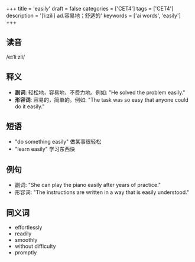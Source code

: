 +++
title = 'easily'
draft = false
categories = ['CET4']
tags = ['CET4']
description = '[ˈiːzili] ad.容易地；舒适的'
keywords = ['ai words', 'easily']
+++

## 读音
/eɪˈliːzli/

## 释义
- **副词**: 轻松地，容易地，不费力地。例如: "He solved the problem easily."
- **形容词**: 容易的，简单的。例如: "The task was so easy that anyone could do it easily."

## 短语
- "do something easily" 做某事很轻松
- "learn easily" 学习东西快

## 例句
- 副词: "She can play the piano easily after years of practice."
- 形容词: "The instructions are written in a way that is easily understood."

## 同义词
- effortlessly
- readily
- smoothly
- without difficulty
- promptly
